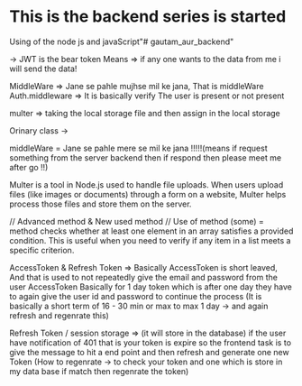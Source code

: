 # This is the backend series is started

Using of the node js and javaScript"# gautam_aur_backend" 


-> JWT is the bear token Means => if any one wants to the data from me i will send the data! 

MiddleWare => Jane se pahle mujhse mil ke jana, That is middleWare
Auth.middleware => It is basically verify The user is present or not present

multer => taking the local storage file and then assign in the local storage

Orinary class -> 


middleWare = Jane se pahle mere se mil ke jana !!!!!(means if request something from the server backend then if respond then please meet me after go !!)


Multer is a tool in Node.js used to handle file uploads. When users upload files (like images or documents) through a form on a website, Multer helps process those files and store them on the server.


 // Advanced method & New used method
    // Use of method (some) =  method checks whether at least one element in an array satisfies a provided condition. This is useful when you need to verify if any item in a list meets a specific criterion. 

AccessToken & Refresh Token => Basically AccessToken is short leaved, And that is used to not repeatedly give the email and password from the user 
AccessToken Basically for 1 day token which is after one day they have to again give the user id and password to continue the process (It is basically a short term of 16 - 30 min or max to max 1 day -> and again refresh and regenrate this)

Refresh Token / session storage => (it will store in the database) if the user have notification of 401 that is your token is expire so the frontend task is to give the message to hit a end point and then refresh and generate one new Token (How to regenrate -> to check your token and one which is store in my data base if match then regenrate the token)